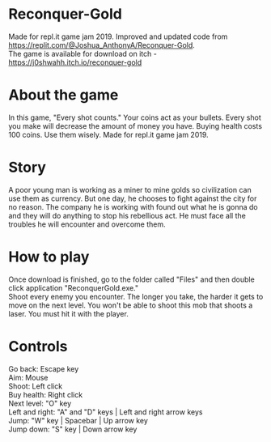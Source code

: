 # Reconquer-Gold
Made for repl.it game jam 2019. Improved and updated code from https://replit.com/@Joshua_AnthonyA/Reconquer-Gold. <br />
The game is available for download on itch - https://j0shwahh.itch.io/reconquer-gold

# About the game
In this game, "Every shot counts." Your coins act as your bullets. Every shot you make will decrease the amount of money you have. Buying health costs 100 coins. Use them wisely. Made for repl.it game jam 2019.

# Story
A poor young man is working as a miner to mine golds so civilization can use them as currency. But one day, he chooses to fight against the city for no reason. The company he is working with found out what he is gonna do and they will do anything to stop his rebellious act. He must face all the troubles he will encounter and overcome them.

# How to play
Once download is finished, go to the folder called "Files" and then double click application "ReconquerGold.exe." <br />
Shoot every enemy you encounter. The longer you take, the harder it gets to move on the next level. You won't be able to shoot this mob that shoots a laser. You must hit it with the player.

# Controls
Go back: Escape key <br />
Aim: Mouse <br />
Shoot: Left click <br />
Buy health: Right click <br />
Next level: "O" key <br />
Left and right: "A" and "D" keys | Left and right arrow keys <br />
Jump: "W" key | Spacebar | Up arrow key <br />
Jump down: "S" key | Down arrow key <br />
